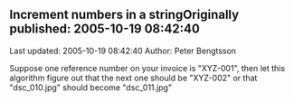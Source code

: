 ## Increment numbers in a stringOriginally published: 2005-10-19 08:42:40 
Last updated: 2005-10-19 08:42:40 
Author: Peter Bengtsson 
 
Suppose one reference number on your invoice is "XYZ-001", then let this algorithm figure out that the next one should be "XYZ-002" or that "dsc_010.jpg" should become "dsc_011.jpg"